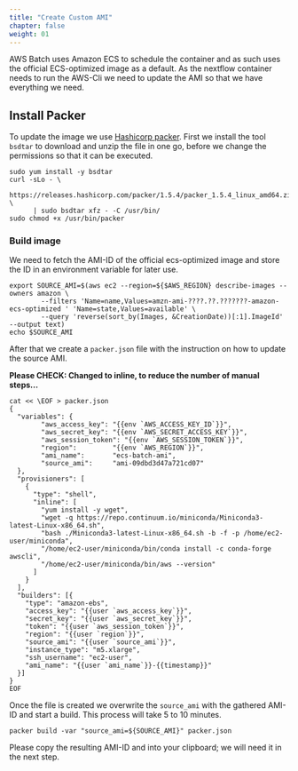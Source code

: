 ```yaml
---
title: "Create Custom AMI"
chapter: false
weight: 01
---
```


AWS Batch uses Amazon ECS to schedule the container and as such uses the official ECS-optimized image as a default.
As the nextflow container needs to run the AWS-Cli we need to update the AMI so that we have everything we need.

<!--
## Paste Credentials

In order to use packer, we need to paste the CLI credentials from the Event Engine Dashboard.
Click [1] to copy the credentials in your clipboard and paste them into your Cloud9 terminal.

![](/images/nextflow-on-aws-batch/batch/0_ee_dash.png)
-->

## Install Packer

To update the image we use [Hashicorp packer](https://packer.io/). First we install the tool `bsdtar` to download and unzip the file in one go, before we change the permissions so that it can be executed.

```
sudo yum install -y bsdtar
curl -sLo - \
      https://releases.hashicorp.com/packer/1.5.4/packer_1.5.4_linux_amd64.zip \
      | sudo bsdtar xfz - -C /usr/bin/
sudo chmod +x /usr/bin/packer
```

### Build image

We need to fetch the AMI-ID of the official ecs-optimized image and store the ID in an environment variable for later use.

```
export SOURCE_AMI=$(aws ec2 --region=${$AWS_REGION} describe-images --owners amazon \
        --filters 'Name=name,Values=amzn-ami-????.??.???????-amazon-ecs-optimized ' 'Name=state,Values=available' \
        --query 'reverse(sort_by(Images, &CreationDate))[:1].ImageId' --output text)
echo $SOURCE_AMI
```

After that we create a `packer.json` file with the instruction on how to update the source AMI.

**Please CHECK: Changed to inline, to reduce the number of manual steps...**

```
cat << \EOF > packer.json
{
  "variables": {
        "aws_access_key": "{{env `AWS_ACCESS_KEY_ID`}}",
        "aws_secret_key": "{{env `AWS_SECRET_ACCESS_KEY`}}",
        "aws_session_token": "{{env `AWS_SESSION_TOKEN`}}",
        "region":         "{{env `AWS_REGION`}}",
        "ami_name":       "ecs-batch-ami",
        "source_ami":     "ami-09dbd3d47a721cd07"
  },
  "provisioners": [
    {
      "type": "shell",
      "inline": [
        "yum install -y wget",
        "wget -q https://repo.continuum.io/miniconda/Miniconda3-latest-Linux-x86_64.sh",
        "bash ./Miniconda3-latest-Linux-x86_64.sh -b -f -p /home/ec2-user/miniconda",
        "/home/ec2-user/miniconda/bin/conda install -c conda-forge awscli",
        "/home/ec2-user/miniconda/bin/aws --version"
      ]
    }
  ],
  "builders": [{
    "type": "amazon-ebs",
    "access_key": "{{user `aws_access_key`}}",
    "secret_key": "{{user `aws_secret_key`}}",
    "token": "{{user `aws_session_token`}}",
    "region": "{{user `region`}}",
    "source_ami": "{{user `source_ami`}}",
    "instance_type": "m5.xlarge",
    "ssh_username": "ec2-user",
    "ami_name": "{{user `ami_name`}}-{{timestamp}}"
  }]
}
EOF
```
Once the file is created we overwrite the `source_ami` with the gathered AMI-ID and start a build.
This process will take 5 to 10 minutes.

```
packer build -var "source_ami=${SOURCE_AMI}" packer.json
```

Please copy the resulting AMI-ID and into your clipboard; we will need it in the next step.